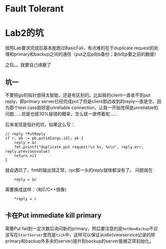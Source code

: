 # Fault Tolerant

# Lab2的坑
按照Lab要求完成后基本能跑过BasicFail，有点难的在于duplicate request的处理和primary和backup之间的通信（put之后p向b备份；新b向p要之前的数据）

之后。。就要自己琢磨了

## 坑一
不要把go的指针想得太智能，还是有区别的。比如我的client一直收不到put reply，即primary server已经完成put了但是client那边收到的reply一直是空。因为那个test case刚好是unreliable connection，让我一开始觉得是unreliable的问题……但是也就30%报错的概率，怎么就一直停着呢……

后来发现是指针的坑，如果这么写：

```
// reply *PutReply
if r, ok := pb.putid[args.id]; ok {
	reply = &r
	fmt.printf("duplicate put request!\n %s, %v\n", reply.err, 		reply.previousvalue)
	return nil
}
```
就会遇坑了，fmt的输出很正常，rpc那一头的reply就啥都没有了。
问题就在

```
	reply = &r
```

需要换成这样：（和C/C++很像）

```
	*reply = r
```

## 卡在Put immediate kill primary
需要Put fail到一定次数后询问新的primary，然后要注意的是`SetNewBackup`不应该写在`StartServer`里而是`tick`中，这样可以保证从idle(viewservice记录的除primary和backup外多余的server)提升到backup的server能被正常初始化。